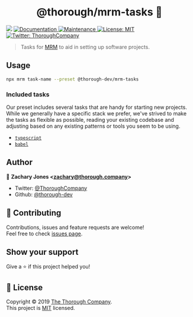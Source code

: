 <h1 align="center">@thorough/mrm-tasks 👋</h1>
<p>
  <img src="https://img.shields.io/badge/version-0.1.0-blue.svg?cacheSeconds=2592000" />
  <a href="https://github.com/thorough-dev/mrm-tasks#readme">
    <img alt="Documentation" src="https://img.shields.io/badge/documentation-yes-brightgreen.svg" target="_blank" />
  </a>
  <a href="https://github.com/thorough-dev/mrm-tasks/graphs/commit-activity">
    <img alt="Maintenance" src="https://img.shields.io/badge/Maintained%3F-yes-green.svg" target="_blank" />
  </a>
  <a href="https://github.com/thorough-dev/mrm-tasks/blob/master/LICENSE">
    <img alt="License: MIT" src="https://img.shields.io/badge/License-MIT-yellow.svg" target="_blank" />
  </a>
  <a href="https://twitter.com/ThoroughCompany">
    <img alt="Twitter: ThoroughCompany" src="https://img.shields.io/twitter/follow/ThoroughCompany.svg?style=social" target="_blank" />
  </a>
</p>

> Tasks for [MRM](https://github.com/sapegin/mrm) to aid in setting up software projects.

## Usage

```sh
npx mrm task-name --preset @thorough-dev/mrm-tasks
```

### Included tasks

Our preset includes several tasks that are handy for starting new projects.
While we generally have a specific stack we prefer, we've strived to make the
tasks as flexible as possible, reading your existing codebase and adjusting
based on any existing patterns or tools you seem to be using.

- [`typescript`](./typescript/)
- [`babel`](./babel/)

## Author

👤 **Zachary Jones &lt;zachary@thorough.company&gt;**

- Twitter: [@ThoroughCompany](https://twitter.com/ThoroughCompany)
- Github: [@thorough-dev](https://github.com/thorough-dev)

## 🤝 Contributing

Contributions, issues and feature requests are welcome!<br />Feel free to check
[issues page](https://github.com/thorough-dev/mrm-tasks/issues).

## Show your support

Give a ⭐️ if this project helped you!

## 📝 License

Copyright © 2019 [The Thorough Company](https://github.com/thorough-dev).<br />
This project is [MIT](https://github.com/thorough-dev/mrm-tasks/blob/master/LICENSE) licensed.
